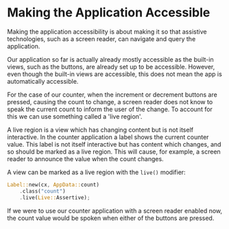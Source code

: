# Making the Application Accessible

Making the application accessibility is about making it so that assistive technologies, such as a screen reader, can navigate and query the application.

Our application so far is actually already mostly accessible as the built-in views, such as the buttons, are already set up to be accessible. However, even though the built-in views are accessible, this does not mean the app is automatically accessible.

For the case of our counter, when the increment or decrement buttons are pressed, causing the count to change, a screen reader does not know to speak the current count to inform the user of the change. To account for this we can use something called a 'live region'. 

A live region is a view which has changing content but is not itself interactive. In the counter application a label shows the current counter value. This label is not itself interactive but has content which changes, and so should be marked as a live region. This will cause, for example, a screen reader to announce the value when the count changes.

A view can be marked as a live region with the `live()` modifier:

```rust
Label::new(cx, AppData::count)
    .class("count")
    .live(Live::Assertive);
```

If we were to use our counter application with a screen reader enabled now, the count value would be spoken when either of the buttons are pressed.

<!-- // Video here? -->
